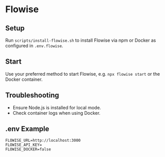 # Flowise

## Setup
Run `scripts/install-flowise.sh` to install Flowise via npm or Docker as configured in `.env.flowise`.

## Start
Use your preferred method to start Flowise, e.g. `npx flowise start` or the Docker container.

## Troubleshooting
- Ensure Node.js is installed for local mode.
- Check container logs when using Docker.

## .env Example
```
FLOWISE_URL=http://localhost:3000
FLOWISE_API_KEY=
FLOWISE_DOCKER=false
```
